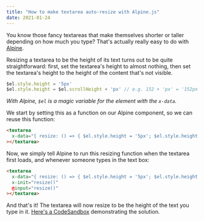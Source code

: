 ```yaml
---
title: "How to make textarea auto-resize with Alpine.js"
date: 2021-01-24
---
```

You know those fancy textareas that make themselves shorter or taller depending on how much you type? That's actually really easy to do with [Alpine](https://github.com/alpinejs/alpine). 

Resizing a textarea to be the height of its text turns out to be quite straightforward: first, set the textarea's height to almost nothing, then set the textarea's height to the height of the content that's not visible. 

```javascript
$el.style.height = '5px'
$el.style.height = $el.scrollHeight + 'px' // e.g. 152 + 'px' = '152px'
```

_With Alpine, `$el` is a magic variable for the element with the `x-data`._

We start by setting this as a function on our Alpine component, so we can reuse this function: 

```html
<textarea
  x-data="{ resize: () => { $el.style.height = '5px'; $el.style.height = $el.scrollHeight + 'px' } }"
></textarea>
```

Now, we simply tell Alpine to run this resizing function when the textarea first loads, and whenever someone types in the text box: 

```html
<textarea
  x-data="{ resize: () => { $el.style.height = '5px'; $el.style.height = $el.scrollHeight + 'px' } }"
  x-init="resize()"
  @input="resize()"
></textarea>
```

And that's it! The textarea will now resize to be the height of the text you type in it. [Here's a CodeSandbox](https://codesandbox.io/s/alpine-textarea-auto-resize-ivo9l?file=/index.html) demonstrating the solution. 